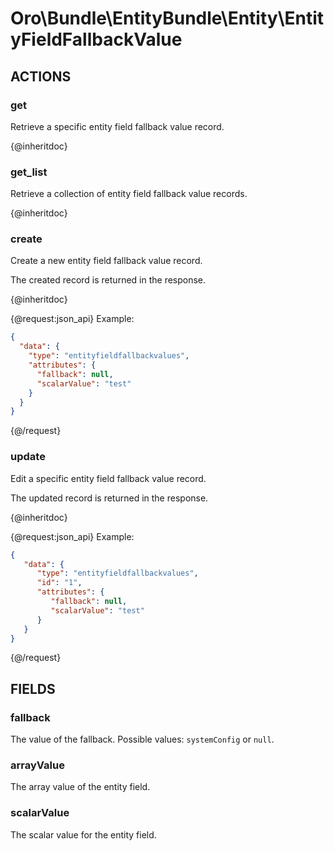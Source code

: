 # Oro\Bundle\EntityBundle\Entity\EntityFieldFallbackValue

## ACTIONS

### get

Retrieve a specific entity field fallback value record.

{@inheritdoc}

### get_list

Retrieve a collection of entity field fallback value records.

{@inheritdoc}

### create

Create a new entity field fallback value record.

The created record is returned in the response.

{@inheritdoc}

{@request:json_api}
Example:

```JSON
{
  "data": {
    "type": "entityfieldfallbackvalues",
    "attributes": {
      "fallback": null,
      "scalarValue": "test"
    }
  }
}
```
{@/request}

### update

Edit a specific entity field fallback value record.

The updated record is returned in the response.

{@inheritdoc}

{@request:json_api}
Example:

```JSON
{
   "data": {
      "type": "entityfieldfallbackvalues",
      "id": "1",
      "attributes": {
         "fallback": null,
         "scalarValue": "test"
      }
   }
}
```
{@/request}

## FIELDS

### fallback

The value of the fallback. Possible values: `systemConfig` or `null`.

### arrayValue

The array value of the entity field.

### scalarValue

The scalar value for the entity field.
